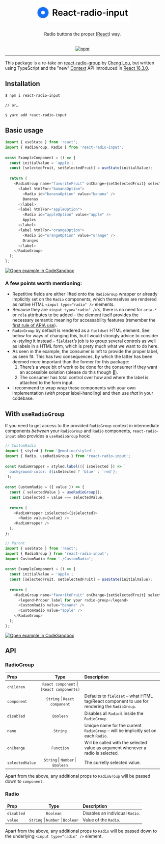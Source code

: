 <div align="center" >
  <img src="logo.png" alt="React-radio-group" title="React-radio-group" width="310px" />
  <br/>
  <br/>

  Radio buttons the proper ([React](https://reactjs.org/)) way.
  <br/>
  <br/>

[![npm](https://img.shields.io/npm/v/react-radio-input?style=for-the-badge)](https://www.npmjs.com/package/react-radio-input)

  <hr />
</div>

This package is a re-take on [react-radio-group](https://github.com/chenglou/react-radio-group) by [Cheng Lou](https://github.com/chenglou), but written using TypeScript and the ”new” [Context](https://reactjs.org/docs/context) API introduced in [React 16.3.0](https://github.com/facebook/react/blob/master/CHANGELOG.md#1630-march-29-2018).

## Installation

```
$ npm i react-radio-input

// or…

$ yarn add react-radio-input
```

## Basic usage

```js
import { useState } from 'react';
import { RadioGroup, Radio } from 'react-radio-input';

const ExampleComponent = () => {
  const initialValue = 'apple';
  const [selectedFruit, setSelectedFruit] = useState(initialValue);

  return (
    <RadioGroup name="favoriteFruit" onChange={setSelectedFruit} selectedValue={selectedFruit}>
      <label htmlFor="bananaOption">
        <Radio id="bananaOption" value="banana" />
        Bananas
      </label>
      <label htmlFor="appleOption">
        <Radio id="appleOption" value="apple" />
        Apples
      </label>
      <label htmlFor="orangeOption">
        <Radio id="orangeOption" value="orange" />
        Oranges
      </label>
    </RadioGroup>
  );
};
```

[![Open example in CodeSandbox](https://img.shields.io/badge/Open%20in%20CodeSandbox-000000.svg?style=for-the-badge&logo=codesandbox&labelColor=000000&logoWidth=20)](…)

### A few points worth mentioning:

- Repetitive fields are either lifted onto the `RadioGroup` wrapper or already implicitly set on the `Radio` components, which themselves are rendered as native HTML `<input type="radio" />` elements.
- Because they are `<input type="radio" />`’s, there is no need for `aria-*` or `role` attributes to be added – the element itself provides the necessary semantic meaning for accessability features (remember the [first rule of ARIA use](https://www.w3.org/TR/using-aria/#firstrule)).
- `RadioGroup` by default is rendered as a `fieldset` HTML element. See below for ways of changing this, but I would strongly advice to consider _re-styling_ it instead – `fieldset`’s job is to group several controls as well as labels in a HTML form, which is prety much what we want to do here.
- As seen in the example, the consumer is left to provide the proper label, as seen fit. This has two consequences, by which the latter has been deemed more important than the former for this package:
  1. There’s a weee bit of work to be done for the consumer if they want an accessible solution (please do this though 🙏).
  2. The consumer has total control over how and where the label is attached to the form input.
- I recommend to wrap wrap these components with your own implementation (_with_ proper label-handling) and then use _that_ in your codebase.

## With `useRadioGroup`

If you need to get access to the provided `RadioGroup` context in intermediate components _between_ your `RadioGroup` and `Radio` components, `react-radio-input` also provides a `useRadioGroup` hook:

```js
// CustomRadio
import { styled } from '@emotion/styled';
import { Radio, useRadioGroup } from 'react-radio-input';

const RadioWrapper = styled.label(({ isSelected }) => `
  background-color: ${isSelected ? 'blue' : 'red'};
`);

const CustomRadio = ({ value }) => {
  const { selectedValue } = useRadioGroup();
  const isSelected = value === selectedValue;

  return (
    <RadioWrapper isSelected={isSelected}>
      <Radio value={value} />
    <RadioWrapper />
  );
};
```

```js
// Parent
import { useState } from 'react';
import { RadioGroup } from 'react-radio-input';
import CustomRadio from './CustomRadio';

const ExampleComponent = () => {
  const initialValue = 'apple';
  const [selectedFruit, setSelectedFruit] = useState(initialValue);

  return (
    <RadioGroup name="favoriteFruit" onChange={setSelectedFruit} selectedValue={selectedFruit}>
      <legend>Proper label for your radio-group</legend>
      <CustomRadio value="banana" />
      <CustomRadio value="apple" />
    </RadioGroup>
  );
};
```
[![Open example in CodeSandbox](https://img.shields.io/badge/Open%20in%20CodeSandbox-000000.svg?style=for-the-badge&logo=codesandbox&labelColor=000000&logoWidth=20)](…)


## API

### RadioGroup
| Prop            | Type                                       | Description                                                                                    |
| :-------------- | :----------------------------------------: | :--------------------------------------------------------------------------------------------- |
| `children`      | `React component` \| `[React components]`  |   |
| `component`     | `String` \| `React component`              | Defaults to `fieldset` – what HTML tag/React component to use for rendering the `RadioGroup`.  |
| `disabled`      | `Boolean`                                  | Disables all `Radio`’s inside the `RadioGroup`.                                                |
| `name`          | `String`                                   | Unique name for the current `RadioGroup` – will be implicitly set on each `Radio`.             |
| `onChange`      | `Function`                                 | Will be called with the selected value as argument whenever a radio is selected.               |
| `selectedValue` | `String` \| `Number` \| `Boolean`          | The curretly selected value.                                                                   |

Apart from the above, any additional props to `RadioGroup` will be passed down to `component`.

### Radio
| Prop         | Type                               | Description                      |
| :----------- | :--------------------------------: | :------------------------------- |
| `disabled`   | `Boolean`                          | Disables an individual `Radio`.  |
| `value`      | `String` \| `Number` \| `Boolean`  | Value of the `Radio`.            |

Apart from the above, any additional props to `Radio` will be passed down to the underlying `<input type="radio" />` element.